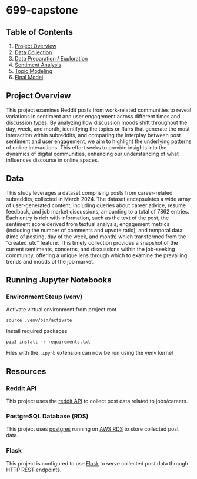 # 699-capstone

## Table of Contents

1. [Project Overview](#project-overview) 
2. [Data Collection](https://github.com/rlieu/699-capstone/tree/main/api#readme)
3. [Data Preparation / Exploration](https://github.com/rlieu/699-capstone/blob/main/Exploring%20the%20whole%20dataset.ipynb)
4. [Sentiment Analysis](https://github.com/rlieu/699-capstone/blob/main/Sentiment%20Score.ipynb)
5. [Topic Modeling](https://github.com/rlieu/699-capstone/blob/main/Topic_Modeling/Topic_Modeling.ipynb)
6. [Final Model](https://github.com/rlieu/699-capstone/blob/main/SupervisedLearning/Final_Supervised_model.ipynb)

## Project Overview 

This project examines Reddit posts from work-related communities to 
reveal variations in sentiment and user engagement across different times 
and discussion types. By analyzing how discussion moods shift throughout 
the day, week, and month, identifying the topics or flairs that generate the 
most interaction within subreddits, and comparing the interplay between 
post sentiment and user engagement, we aim to highlight the underlying 
patterns of online interactions. This effort seeks to provide insights into the 
dynamics of digital communities, enhancing our understanding of what 
influences discourse in online spaces.

## Data

This study leverages a dataset comprising posts from career-related 
subreddits, collected in March 2024. The dataset encapsulates a wide array 
of user-generated content, including queries about career advice, resume 
feedback, and job market discussions, amounting to a total of 7862 entries. 
Each entry is rich with information, such as the text of the post, the 
sentiment score derived from textual analysis, engagement metrics 
(including the number of comments and upvote ratio), and temporal data 
(time of posting, day of the week, and month) which transformed from the 
“created_utc” feature. This timely collection provides a snapshot of the 
current sentiments, concerns, and discussions within the job-seeking 
community, offering a unique lens through which to examine the prevailing 
trends and moods of the job market.

## Running Jupyter Notebooks

### Environment Steup (venv)

Activate virtual environment from project root

`source .venv/bin/activate`

Install required packages

`pip3 install -r requirements.txt`

Files with the `.ipynb` extension can now be run using the venv kernel


## Resources

### Reddit API

This project uses the [reddit API](https://www.reddit.com/dev/api/) to collect post data related to jobs/careers. 

### PostgreSQL Database (RDS) 

This project uses [postgres](https://www.postgresql.org/) running on [AWS RDS](https://aws.amazon.com/rds/) to store collected post data. 

### Flask 

This project is configured to use [Flask](https://flask.palletsprojects.com/en/3.0.x/) to serve collected post data through HTTP REST endpoints. 
